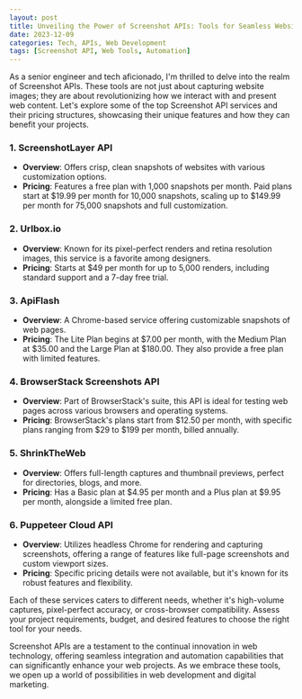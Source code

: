 ```yaml
---
layout: post
title: Unveiling the Power of Screenshot APIs: Tools for Seamless Website Captures
date: 2023-12-09
categories: Tech, APIs, Web Development
tags: [Screenshot API, Web Tools, Automation]
---
```


As a senior engineer and tech aficionado, I'm thrilled to delve into the realm of Screenshot APIs. These tools are not just about capturing website images; they are about revolutionizing how we interact with and present web content. Let's explore some of the top Screenshot API services and their pricing structures, showcasing their unique features and how they can benefit your projects.

### 1. **ScreenshotLayer API**
- **Overview**: Offers crisp, clean snapshots of websites with various customization options.
- **Pricing**: Features a free plan with 1,000 snapshots per month. Paid plans start at $19.99 per month for 10,000 snapshots, scaling up to $149.99 per month for 75,000 snapshots and full customization.

### 2. **Urlbox.io**
- **Overview**: Known for its pixel-perfect renders and retina resolution images, this service is a favorite among designers.
- **Pricing**: Starts at $49 per month for up to 5,000 renders, including standard support and a 7-day free trial.

### 3. **ApiFlash**
- **Overview**: A Chrome-based service offering customizable snapshots of web pages.
- **Pricing**: The Lite Plan begins at $7.00 per month, with the Medium Plan at $35.00 and the Large Plan at $180.00. They also provide a free plan with limited features.

### 4. **BrowserStack Screenshots API**
- **Overview**: Part of BrowserStack's suite, this API is ideal for testing web pages across various browsers and operating systems.
- **Pricing**: BrowserStack's plans start from $12.50 per month, with specific plans ranging from $29 to $199 per month, billed annually.

### 5. **ShrinkTheWeb**
- **Overview**: Offers full-length captures and thumbnail previews, perfect for directories, blogs, and more.
- **Pricing**: Has a Basic plan at $4.95 per month and a Plus plan at $9.95 per month, alongside a limited free plan.

### 6. **Puppeteer Cloud API**
- **Overview**: Utilizes headless Chrome for rendering and capturing screenshots, offering a range of features like full-page screenshots and custom viewport sizes.
- **Pricing**: Specific pricing details were not available, but it's known for its robust features and flexibility.

Each of these services caters to different needs, whether it's high-volume captures, pixel-perfect accuracy, or cross-browser compatibility. Assess your project requirements, budget, and desired features to choose the right tool for your needs.

Screenshot APIs are a testament to the continual innovation in web technology, offering seamless integration and automation capabilities that can significantly enhance your web projects. As we embrace these tools, we open up a world of possibilities in web development and digital marketing.
